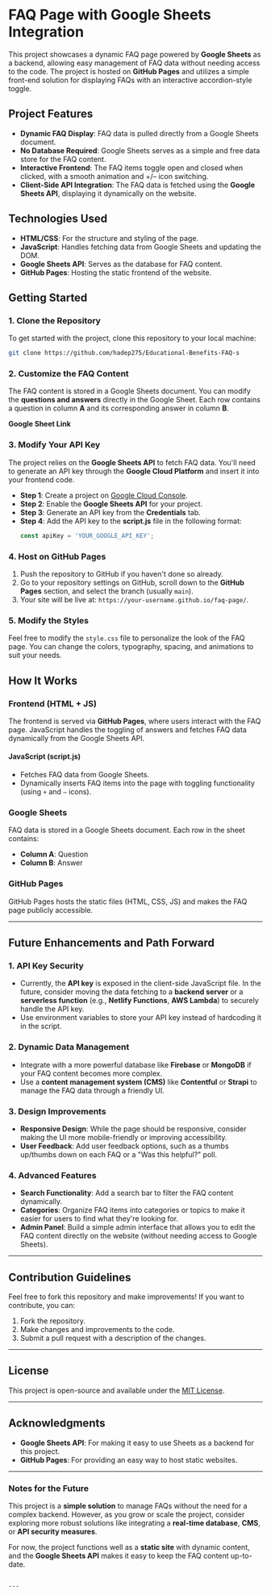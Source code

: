 # FAQ Page with Google Sheets Integration

This project showcases a dynamic FAQ page powered by **Google Sheets** as a backend, allowing easy management of FAQ data without needing access to the code. The project is hosted on **GitHub Pages** and utilizes a simple front-end solution for displaying FAQs with an interactive accordion-style toggle.

## Project Features
- **Dynamic FAQ Display**: FAQ data is pulled directly from a Google Sheets document.
- **No Database Required**: Google Sheets serves as a simple and free data store for the FAQ content.
- **Interactive Frontend**: The FAQ items toggle open and closed when clicked, with a smooth animation and +/– icon switching.
- **Client-Side API Integration**: The FAQ data is fetched using the **Google Sheets API**, displaying it dynamically on the website.

## Technologies Used
- **HTML/CSS**: For the structure and styling of the page.
- **JavaScript**: Handles fetching data from Google Sheets and updating the DOM.
- **Google Sheets API**: Serves as the database for FAQ content.
- **GitHub Pages**: Hosting the static frontend of the website.
  
## Getting Started

### 1. Clone the Repository
To get started with the project, clone this repository to your local machine:

```bash
git clone https://github.com/hadep275/Educational-Benefits-FAQ-s
```

### 2. Customize the FAQ Content
The FAQ content is stored in a Google Sheets document. You can modify the **questions and answers** directly in the Google Sheet. Each row contains a question in column **A** and its corresponding answer in column **B**.

**Google Sheet Link**

### 3. Modify Your API Key
The project relies on the **Google Sheets API** to fetch FAQ data. You'll need to generate an API key through the **Google Cloud Platform** and insert it into your frontend code.

- **Step 1**: Create a project on [Google Cloud Console](https://console.cloud.google.com/).
- **Step 2**: Enable the **Google Sheets API** for your project.
- **Step 3**: Generate an API key from the **Credentials** tab.
- **Step 4**: Add the API key to the **script.js** file in the following format:
  ```javascript
  const apiKey = 'YOUR_GOOGLE_API_KEY';
  ```

### 4. Host on GitHub Pages
1. Push the repository to GitHub if you haven't done so already.
2. Go to your repository settings on GitHub, scroll down to the **GitHub Pages** section, and select the branch (usually `main`).
3. Your site will be live at: `https://your-username.github.io/faq-page/`.

### 5. Modify the Styles
Feel free to modify the `style.css` file to personalize the look of the FAQ page. You can change the colors, typography, spacing, and animations to suit your needs.

## How It Works

### Frontend (HTML + JS)
The frontend is served via **GitHub Pages**, where users interact with the FAQ page. JavaScript handles the toggling of answers and fetches FAQ data dynamically from the Google Sheets API.

#### JavaScript (script.js)
- Fetches FAQ data from Google Sheets.
- Dynamically inserts FAQ items into the page with toggling functionality (using `+` and `–` icons).

### Google Sheets
FAQ data is stored in a Google Sheets document. Each row in the sheet contains:
- **Column A**: Question
- **Column B**: Answer

### GitHub Pages
GitHub Pages hosts the static files (HTML, CSS, JS) and makes the FAQ page publicly accessible.

---

## Future Enhancements and Path Forward

### 1. **API Key Security**
- Currently, the **API key** is exposed in the client-side JavaScript file. In the future, consider moving the data fetching to a **backend server** or a **serverless function** (e.g., **Netlify Functions**, **AWS Lambda**) to securely handle the API key.
- Use environment variables to store your API key instead of hardcoding it in the script.

### 2. **Dynamic Data Management**
- Integrate with a more powerful database like **Firebase** or **MongoDB** if your FAQ content becomes more complex.
- Use a **content management system (CMS)** like **Contentful** or **Strapi** to manage the FAQ data through a friendly UI.

### 3. **Design Improvements**
- **Responsive Design**: While the page should be responsive, consider making the UI more mobile-friendly or improving accessibility.
- **User Feedback**: Add user feedback options, such as a thumbs up/thumbs down on each FAQ or a "Was this helpful?" poll.

### 4. **Advanced Features**
- **Search Functionality**: Add a search bar to filter the FAQ content dynamically.
- **Categories**: Organize FAQ items into categories or topics to make it easier for users to find what they're looking for.
- **Admin Panel**: Build a simple admin interface that allows you to edit the FAQ content directly on the website (without needing access to Google Sheets).

---

## Contribution Guidelines
Feel free to fork this repository and make improvements! If you want to contribute, you can:
1. Fork the repository.
2. Make changes and improvements to the code.
3. Submit a pull request with a description of the changes.

---

## License
This project is open-source and available under the [MIT License](LICENSE).

---

## Acknowledgments
- **Google Sheets API**: For making it easy to use Sheets as a backend for this project.
- **GitHub Pages**: For providing an easy way to host static websites.

---

### Notes for the Future

This project is a **simple solution** to manage FAQs without the need for a complex backend. However, as you grow or scale the project, consider exploring more robust solutions like integrating a **real-time database**, **CMS**, or **API security measures**.

For now, the project functions well as a **static site** with dynamic content, and the **Google Sheets API** makes it easy to keep the FAQ content up-to-date.
```

---
